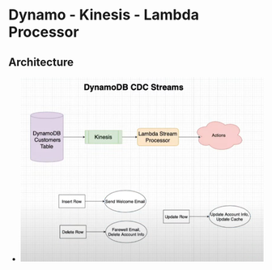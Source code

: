 # Dynamo - Kinesis - Lambda Processor

## Architecture

- ![Dynamo Kinesis Lambda](./dynamo-kinesis.png)
